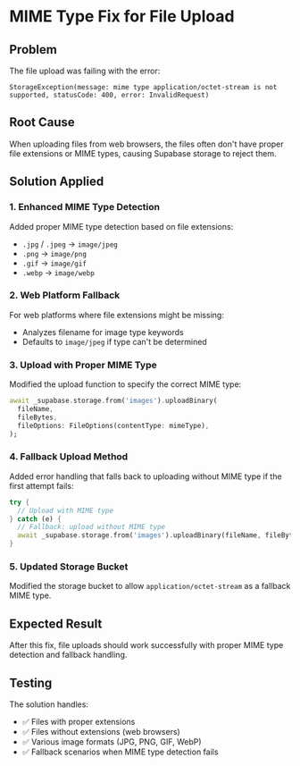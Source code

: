 # MIME Type Fix for File Upload

## Problem
The file upload was failing with the error:
```
StorageException(message: mime type application/octet-stream is not supported, statusCode: 400, error: InvalidRequest)
```

## Root Cause
When uploading files from web browsers, the files often don't have proper file extensions or MIME types, causing Supabase storage to reject them.

## Solution Applied

### 1. **Enhanced MIME Type Detection**
Added proper MIME type detection based on file extensions:
- `.jpg` / `.jpeg` → `image/jpeg`
- `.png` → `image/png`
- `.gif` → `image/gif`
- `.webp` → `image/webp`

### 2. **Web Platform Fallback**
For web platforms where file extensions might be missing:
- Analyzes filename for image type keywords
- Defaults to `image/jpeg` if type can't be determined

### 3. **Upload with Proper MIME Type**
Modified the upload function to specify the correct MIME type:
```dart
await _supabase.storage.from('images').uploadBinary(
  fileName, 
  fileBytes,
  fileOptions: FileOptions(contentType: mimeType),
);
```

### 4. **Fallback Upload Method**
Added error handling that falls back to uploading without MIME type if the first attempt fails:
```dart
try {
  // Upload with MIME type
} catch (e) {
  // Fallback: upload without MIME type
  await _supabase.storage.from('images').uploadBinary(fileName, fileBytes);
}
```

### 5. **Updated Storage Bucket**
Modified the storage bucket to allow `application/octet-stream` as a fallback MIME type.

## Expected Result
After this fix, file uploads should work successfully with proper MIME type detection and fallback handling.

## Testing
The solution handles:
- ✅ Files with proper extensions
- ✅ Files without extensions (web browsers)
- ✅ Various image formats (JPG, PNG, GIF, WebP)
- ✅ Fallback scenarios when MIME type detection fails
